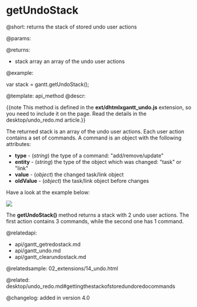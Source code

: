 getUndoStack
=============

@short:
	 returns the stack of stored undo user actions

@params:


@returns:

- stack			array		an array of the undo user actions

@example:

var stack = gantt.getUndoStack();

@template:	api_method
@descr:

{{note This method is defined in the **ext/dhtmlxgantt_undo.js** extension, so you need to include it on the page. Read the details in the desktop/undo_redo.md article.}}




The returned stack is an array of the undo user actions. Each user action contains a set of commands. A command is an object with the following attributes:
 
- **type** - (*string*) the type of a command: "add/remove/update"
- **entity** - (*string*) the type of the object which was changed: "task" or "link"
- **value** - (*object*) the changed task/link object 
- **oldValue** - (*object*) the task/link object before changes

Have a look at the example below:

<img src="api/get_undo_stack.png">

The **getUndoStack()** method returns a stack with 2 undo user actions. The first action contains 3 commands, while the second one has 1 command.

@relatedapi:
- api/gantt_getredostack.md
- api/gantt_undo.md
- api/gantt_clearundostack.md

@relatedsample:
02_extensions/14_undo.html

@related:
desktop/undo_redo.md#gettingthestackofstoredundoredocommands

@changelog:
added in version 4.0